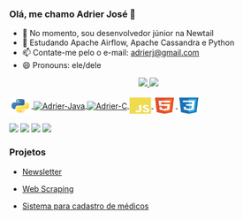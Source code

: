 ### Olá, me chamo Adrier José 👋


- 🔭 No momento, sou desenvolvedor júnior na Newtail
- 🌱 Estudando Apache Airflow, Apache Cassandra e Python
- 📫 Contate-me pelo o e-mail: adrierj@gmail.com
- 😄 Pronouns: ele/dele

<div align="center">
  <a href="https://github.com/adrierjs">
  <img height="180em" src="https://github-readme-stats.vercel.app/api?username=adrierjs&show_icons=true&theme=tokyonight&include_all_commits=true&count_private=true"/>
  <img height="180em" src="https://github-readme-stats.vercel.app/api/top-langs/?username=adrierjs&layout=compact&langs_count=7&theme=tokyonight"/>
</div>

<div style="display: inline_block"><br>
  <img align="center" alt="Adrier-Python" height="30" width="40" src="https://raw.githubusercontent.com/devicons/devicon/master/icons/python/python-original.svg">
  <img align="center" alt="Adrier-Java" height="30" width="40" src="https://cdn.jsdelivr.net/gh/devicons/devicon/icons/java/java-original.svg">
  <img align="center" alt="Adrier-C" height="30" width="40" src="https://cdn.jsdelivr.net/gh/devicons/devicon/icons/c/c-original.svg">
  <img align="center" alt="Adrier-Js" height="30" width="40" src="https://raw.githubusercontent.com/devicons/devicon/master/icons/javascript/javascript-plain.svg">
  <img align="center" alt="Adrier-HTML" height="30" width="40" src="https://raw.githubusercontent.com/devicons/devicon/master/icons/html5/html5-original.svg">
  <img align="center" alt="Adrier-CSS" height="30" width="40" src="https://raw.githubusercontent.com/devicons/devicon/master/icons/css3/css3-original.svg">
  </div><br>
  
  <div>
    <a href="https://www.instagram.com/adrier.jose/" target="_blank"><img src="https://img.shields.io/badge/-Instagram-%23E4405F?style=for-the-badge&logo=instagram&logoColor=white" target="_blank"></a> 
   <a href="https://discord.com/users/adrierjs#9506" target="_blank"><img src="https://img.shields.io/badge/Discord-7289DA?style=for-the-badge&logo=discord&logoColor=white" target="_blank"></a> 
    <a href="https://www.linkedin.com/in/adrier-jos%C3%A9-839050150/" target="_blank"><img src="https://img.shields.io/badge/-LinkedIn-%230077B5?style=for-the-badge&logo=linkedin&logoColor=white" target="_blank"></a> 
   <a href = "mailto:adrierj@gmail.com"><img src="https://img.shields.io/badge/-Gmail-%23333?style=for-the-badge&logo=gmail&logoColor=white" target="_blank"></a
    
  </div>
     

 ### Projetos
  -  <a href="https://github.com/adrierjs/newsletter">Newsletter<br>
     
 - <a href="https://github.com/adrierjs/web-scraping">Web Scraping<br>
 - <a href="https://github.com/adrierjs/Projects/tree/main/Cadastramento%20de%20medicos">Sistema para cadastro de médicos<br>



     
  
